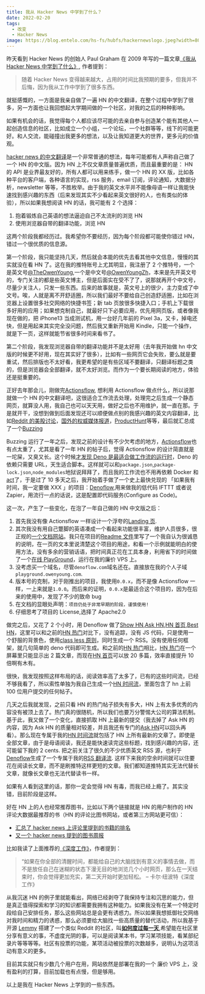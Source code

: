 ```yaml
---
title: 我从 Hacker News 中学到了什么？
date: 2022-02-20
tags:
  - 改变
  - Hacker News
image: https://blog.entelo.com/hs-fs/hubfs/hackernewslogo.jpeg?width=809&name=hackernewslogo.jpeg
---
```


昨天看到 Hacker News 的创始人 Paul Graham 在 2009 年写的一篇文章[《我从 Hacker News 中学到了什么》](http://www.paulgraham.com/hackernews.html), 作者提到：

> 随着 Hacker News 变得越来越大，占用的时间比我预期的要多，但我并不后悔，因为我从工作中学到了很多东西。

就挺感慨的，一方面是我亲自做了一遍 HN 的中文翻译，在整个过程中学到了很多，另一方面也让我回想起大学期间做的一个社区，对我的之后的种种影响。

如果有机会的话，我觉得每个人都应该尽可能的去亲自参与创造某个能有其他人一起创造信息的社区，比如成立一个小组，一个论坛，一个社群等等，线下的可能更好。和人交流，能碰撞出我更多的想法，以及让我知道更大的世界，更多元的价值观。

[hacker news 的中文翻译](https://hn.buzzing.cc)是一个非常普通的想法，每年可能都有人声称自己做了一个 HN 的中文版。因为 HN 上不仅文章质量普遍优质，而且最重要的是： HN 的 API 是业界最友好的，所有人都可以用来练手，做一个 HN 的 XX 版，比如各种平台的客户端，各种语言的实现，rss 服务，email 订阅，评论通知，大数据分析，newsletter 等等，不胜枚举。由于我的英文水平并不能像母语一样让我能快速找到感兴趣的东西（后来发现其实不少看起来英文很好的人，也有类似的体验），所以如果我想阅读 HN 的话，我可能有 2 个选择：

1. 抱着锻炼自己英语的想法逼迫自己不太流利的浏览 HN
2. 使用浏览器自带的翻译功能，浏览 HN

这两个阶段我都经历过。我希望你不要经历，因为每个阶段都可能使你错过 HN，错过一个很优质的信息源。

第一个阶段，我只能坚持几天，然后就会本能的优先去看其他中文信息，慢慢的其实就没在看 HN 了。这在我的推特账号上尤其明显，我注册了 2 个推特号，一个是英文号[@TheOwenYoung](https://twitter.com/TheOwenYoung),一个是中文号[@OwenYoungZh](https://twitter.com/OwenYoungZh)，本来是先开英文号的，专门关注的都是些英文博主，但是后面实在受不了了，说那就再开个中文号，尽量少关注人，只发一些东西。后来的故事就是，英文号上的很少，主力变成了中文号。唉，人就是离不开舒适圈，所以我们最好不要给自己创造舒适圈，比如在浏览器上设置很多社交网络的快捷书签；新 tab 页放很多快捷入口；手机上下载很多好用的应用；如果想克制自己，就最好只下必要应用，优先用网页版，或者像我现在做的，把 iPhone13 当成测试机，用一台好几年前的 Pixel 3a，又卡，掉电还快，但是用起来其实完全没问题，然后我又重新开始用 Kindle，只能一个操作，就是下一页，这样就能节省很多时间来看书了。

第二个阶段，我发现浏览器自带的翻译功能并不是太好用（去年我开始做 hn 中文版的时候更不好用，现在其实好了很多），比如有一些网页它会失败，要么就是要重试，然后排版也不太好看，我更希望的是有些区域不要翻译，只翻译标题之类的，但是浏览器会全部翻译，就不太好浏览。而作为一个要长期阅读的地方，体验还是挺重要的。

正好去年那会儿，刚做完[Actionsflow](https://github.com/actionsflow/actionsflow), 想利用 Actionsflow 做点什么，所以说那就做一个 HN 的中文翻译吧，这很适合工作流去处理，处理完之后生成一个静态网页，就算没人用，我自己也可以天天用，做好之后也不用维护，就一直在那。于是就开干，没想到做到后面发现还可以顺便做点别的我感兴趣的英文内容翻译，比如[Reddit 的美股讨论](https://reddit.buzzing.cc)，[国外的权威媒体报道](https://news.buzzing.cc)，[ProductHunt](https://ph.buzzing.cc)等等，最后就汇总成了一个[Buzzing](https://www.buzzing.cc)

Buzzing 运行了一年之后，发现之前的设计有不少欠考虑的地方，[Actionsflow](https://github.com/actionsflow/actionsflow)也有点太重了，尤其是看了一年 HN 的帖子后，觉得 Actionsflow 的设计简直就是一坨屎，又臭又长。这个时候[才发现 Deno 是最适合做工作流的运行时](https://twitter.com/OwenYoungZh/status/1478928692781137925)，Deno 的依赖只需要 URL，天生适合脚本。这样就可以和`package.json`,`package-lock.json`,`node_modules`地狱说拜拜了，而且我的工作流也不用再依赖 Docker 和[act](https://github.com/nektos/act)了，于是过了 10 多天之后，我开始着手做了一个史上最快兑现的 「如果我有时间，我一定要做 XXX 」的项目：[Denoflow](https://twitter.com/OwenYoungZh/status/1485381401327267840),用来做我的低代码 IFTTT 或者说 Zapier，用流行一点的话说，这是配置即代码服务(Configure as Code)。

这一次，产生了一些变化，在泡了一年自己做的 HN 中文版之后：

1. 首先我没有像 Actionsflow 一样设计一个浮夸的[Landing 页](https://actionsflow.github.io/).
2. 其次我没有用自己蹩脚的英语凑成一个看起来功能很丰富，维护人员很多，很正规的[一个文档网站](https://actionsflow.github.io/docs/reference/)。我只在项目的[Readme 文件](https://github.com/denoflow/denoflow)里写了一个我自认为很诚恳的说明，在一页的文本里说清楚这个项目的用途，和看一个示例就能明白的使用方法，没有多余的营销话语，把时间真正花在工具本身，利用省下的时间做了一个[在线 PlayGround](https://playground.owenyoung.com/)，运行在我的廉价 VPS 上。
3. 没考虑买一个域名，尽管`denoflow.com`域名还在。直接放在我的个人子域`playground.owenyoung.com`.
4. 版本号的克制，对于刚推出的项目，我使用`0.0.x`，而不是像 Actionsflow 一样，一上来就是`1.0.0`。而后来的证明，`0.0.x`是最适合这个项目的，因为在后来的使用中，发现了不少的致命 bug
5. 在文档的显眼处声明：`项目仍处于非常早期的阶段，谨慎使用!`
6. 仔细思考了项目的 License,选择了 Apache2.0

做完之后，又花了 2 个小时，用 Denoflow 做了[Show HN](https://showhn.buzzing.cc/),[Ask HN](https://askhn.buzzing.cc/),[HN 首页](https://hackernews.buzzing.cc/),[Best HN](https://besthn.buzzing.cc)，这里可以和之前的[HN 热门](https://hn.buzzing.cc)对比下，没有追踪，没有 JS 代码，只是使用一个舒服的背景色，使用[class less 原则](https://github.com/dbohdan/classless-css)，同时生成一个 RSS。没有使用任何框架，就几句简单的 deno 代码即可生成。和之前的[HN 热门](https://hn.buzzing.cc)相比，[HN 热门](https://hn.buzzing.cc)在一个屏幕里只能显示出 2 篇文章，而现在[HN 首页](https://hackernews.buzzing.cc/)可以放 20 多篇，效率直接提升 10 倍啊有木有。

很快，我发现按照这样布局的话，阅读效率高了太多了，已有的这些时间流，已经不够我看了，所以索性单独为我自己生成一个[HN 时间流](https://myfeed.owenyoung.com/)，里面包含了 hn 上前 100 位用户提交的任何帖子。

几天之后我就发现，之前只看 HN 的热门帖子损失有多大，HN 上有太多优秀的内容没有被顶上去了。热门真的很随机，所以我们也要万分警惕大公司的算法机制。基于此，我又做了一个变化，直接抓取 HN 上最新的提交（我去掉了 Ask HN 的内容，因为 Ask HN 的质量相对较差，并且我还有专门的[Ask HN](https://ask.buzzing.cc)可以回头再看）。那么现在专属于我的[HN 时间流](https://myfeed.owenyoung.com/)就包括了 HN 上所有最新的文章了。即使是全部文章，由于是母语阅读，我还是能快速读完这些标题，找到感兴趣的内容，还可能留下我的 2 cents. 把之前关注了很久的不少优质英文 RSS 源，也利于[Denoflow](https://github.com/denoflow/denoflow)生成了一个专属于我的[RSS 翻译流](https://myrss.owenyoung.com/). 这样下来我的空余时间就可以住要花在阅读长文章，而不是刷推特这样更短的文章。我们都知道推特其实无法代替长文章，就像长文章也无法代替读书一样。

如果有人看到这里的话，那你一定会觉得 HN 有毒，而我已经上瘾了。其实没错，目前阶段是这样。

好在 HN 上的人也经常推荐图书，比如以下两个链接就是 HN 的用户制作的 HN 评论大数据最推荐的书（HN 的评论比图书网站，或者第三方网站更可信）：

- [汇总了 hacker news 上评论里提到的书籍的排名](https://hacker-recommended-books.vercel.app/)
- [又一个 hacker news 提到的图书周报](https://hackernewsbooks.com/top-books-on-hacker-news)

比如我读了上面推荐的[《深度工作》](https://d.buzzing.cc/post/1)，作者提到：

> “如果在你全部的清醒时间，都能给自己的大脑找到有意义的事情去做，而不是放任自己在迷糊的状态下漫无目的地浏览几个小时网页，那么在一天结束时，你会觉得更加充实，第二天开始时更加轻松。
> – 卡尔·纽波特《深度工作》

从我沉迷 HN 的例子里就能看出，网络已经剥夺了我保持专注和沉思的能力，但是真正值得探索和学习的知识都需要我拥有这种能力。如果我没有在某一个特定时段给自己安排任务，那么这些网站总是会更有诱惑力。所以如果我想抵御社交网络对我时间和精力的诱惑，那么必须要给大脑找一些高质量的替代活动，所以我基于开源 [Lemmy](https://lemmy.ml/) 搭建了一个类似 Reddit 的社区，叫[**如何度过每一天**](https://d.buzzing.cc/),希望能在社区里分享有意义的事，不虚度光阴的事，可以是阅读某本书，学习某项技能，看某部纪录片等等等等。社区有投票的功能，某项活动被投票的次数越多，说明认为这项活动有意义的更多。

目前其实就只有少数几个用户在用，网站依然是部署在我的一个 廉价 VPS 上，没有盈利的打算，目前加载也有点慢，但是够用。

以上是我在 Hacker News 上学到的一些东西。
